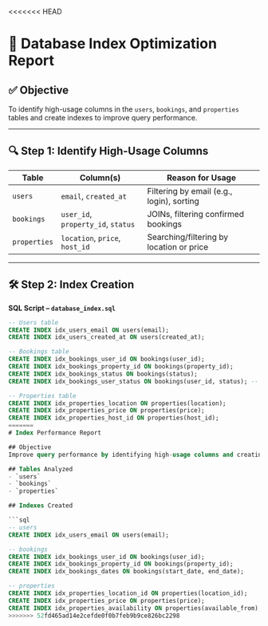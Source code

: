 <<<<<<< HEAD
# 📄 Database Index Optimization Report

## ✅ Objective
To identify high-usage columns in the `users`, `bookings`, and `properties` tables and create indexes to improve query performance.

---

## 🔍 Step 1: Identify High-Usage Columns

| Table      | Column(s)                          | Reason for Usage                            |
|------------|------------------------------------|---------------------------------------------|
| `users`    | `email`, `created_at`              | Filtering by email (e.g., login), sorting   |
| `bookings` | `user_id`, `property_id`, `status` | JOINs, filtering confirmed bookings         |
| `properties` | `location`, `price`, `host_id`   | Searching/filtering by location or price    |

---

## 🛠️ Step 2: Index Creation

**SQL Script – `database_index.sql`**

```sql
-- Users table
CREATE INDEX idx_users_email ON users(email);
CREATE INDEX idx_users_created_at ON users(created_at);

-- Bookings table
CREATE INDEX idx_bookings_user_id ON bookings(user_id);
CREATE INDEX idx_bookings_property_id ON bookings(property_id);
CREATE INDEX idx_bookings_status ON bookings(status);
CREATE INDEX idx_bookings_user_status ON bookings(user_id, status); -- Composite index

-- Properties table
CREATE INDEX idx_properties_location ON properties(location);
CREATE INDEX idx_properties_price ON properties(price);
CREATE INDEX idx_properties_host_id ON properties(host_id);
=======
# Index Performance Report

## Objective
Improve query performance by identifying high-usage columns and creating indexes on them.

## Tables Analyzed
- `users`
- `bookings`
- `properties`

## Indexes Created

```sql
-- users
CREATE INDEX idx_users_email ON users(email);

-- bookings
CREATE INDEX idx_bookings_user_id ON bookings(user_id);
CREATE INDEX idx_bookings_property_id ON bookings(property_id);
CREATE INDEX idx_bookings_dates ON bookings(start_date, end_date);

-- properties
CREATE INDEX idx_properties_location_id ON properties(location_id);
CREATE INDEX idx_properties_price ON properties(price);
CREATE INDEX idx_properties_availability ON properties(available_from);
>>>>>>> 52fd465ad14e2cefde0f0b7feb9b9ce826bc2298

